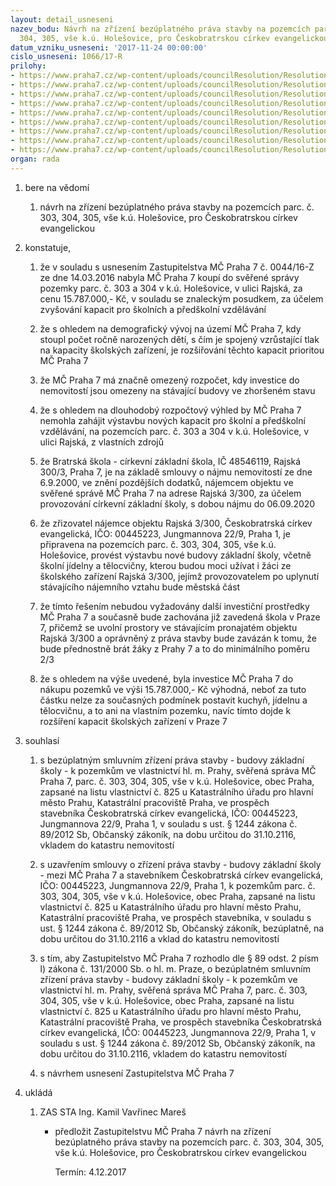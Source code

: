 ```yaml
---
layout: detail_usneseni
nazev_bodu: Návrh na zřízení bezúplatného práva stavby na pozemcích parc. č. 303,
  304, 305, vše k.ú. Holešovice, pro Českobratrskou církev evangelickou
datum_vzniku_usneseni: '2017-11-24 00:00:00'
cislo_usneseni: 1066/17-R
prilohy:
- https://www.praha7.cz/wp-content/uploads/councilResolution/Resolutions/29725/export/01_pravoRajska_2017~272820.docx
- https://www.praha7.cz/wp-content/uploads/councilResolution/Resolutions/29725/export/02_pravoRajska_2017~272819.pdf
- https://www.praha7.cz/wp-content/uploads/councilResolution/Resolutions/29725/export/03_pravoRajska_2017~272818.pdf
- https://www.praha7.cz/wp-content/uploads/councilResolution/Resolutions/29725/export/04_pravoRajska_2017~272817.docx
- https://www.praha7.cz/wp-content/uploads/councilResolution/Resolutions/29725/export/05_pravoRajska_2017~272816.pdf
- https://www.praha7.cz/wp-content/uploads/councilResolution/Resolutions/29725/export/06_pravoRajska_2017~272815.pdf
- https://www.praha7.cz/wp-content/uploads/councilResolution/Resolutions/29725/export/07_pravoRajska_2017~272814.pdf
- https://www.praha7.cz/wp-content/uploads/councilResolution/Resolutions/29725/export/08_pravoRajska_2017~272813.pdf
- https://www.praha7.cz/wp-content/uploads/councilResolution/Resolutions/29725/export/export~294797.pdf
organ: rada
---
```

<ol id="urzList" class="urzList_view"><li class="urzClass1" id=""><span name="1">bere na vědomí</span><ol class="urzOlClass decimal "><li class="urzClass2" id="" style="text-align: left;"><span><p>návrh na zřízení bezúplatného práva stavby na pozemcích parc. č. 303, 304, 305, vše k.ú. Holešovice, pro Českobratrskou církev evangelickou</p></span></li></ol></li><li class="urzClass1" id=""><span name="50">konstatuje,</span><ol class="urzOlClass decimal " id=""><li class="urzClass2" id="" style="text-align: left;"><span><p>že v souladu s usnesením Zastupitelstva MČ Praha 7 č. 0044/16-Z ze dne 14.03.2016 nabyla MČ Praha 7 koupí do svěřené správy pozemky parc. č. 303 a 304 v k.ú. Holešovice, v ulici Rajská, za cenu 15.787.000,- Kč, v souladu se znaleckým posudkem, za účelem zvyšování kapacit pro školních a předškolní vzdělávání<br></p></span></li><li class="urzClass2" id="" style="text-align: left;"><span><p>že s ohledem na demografický vývoj na území MČ Praha 7, kdy stoupl počet ročně narozených dětí, s čím je spojený vzrůstající tlak na kapacity školských zařízení, je rozšiřování těchto kapacit prioritou MČ Praha 7</p></span></li><li class="urzClass2" id="" style="text-align: left;"><span><p>že MČ Praha 7 má značně omezený rozpočet, kdy investice do nemovitostí jsou omezeny na stávající budovy ve zhoršeném stavu</p></span></li><li class="urzClass2" id="" style="text-align: left;"><span><p>že s ohledem na dlouhodobý rozpočtový výhled by MČ Praha 7 nemohla zahájit výstavbu nových kapacit pro školní a předškolní vzdělávání, na pozemcích parc. č. 303 a 304 v k.ú. Holešovice, v ulici Rajská, z vlastních zdrojů<br></p></span></li><li class="urzClass2" id="" style="text-align: left;"><span><p>že Bratrská škola - církevní základní škola, IČ 48546119, Rajská 300/3, Praha 7, je na základě smlouvy o nájmu nemovitostí ze dne 6.9.2000, ve znění pozdějších dodatků, nájemcem objektu ve svěřené správě MČ Praha 7 na adrese Rajská 3/300, za účelem provozování církevní základní školy, s dobou nájmu do 06.09.2020</p></span></li><li class="urzClass2" id="" style="text-align: left;"><span><p>že zřizovatel nájemce objektu Rajská 3/300, Českobratrská církev evangelická, IČO: 00445223, Jungmannova 22/9, Praha 1, je připravena na pozemcích parc. č. 303, 304, 305, vše k.ú. Holešovice, provést výstavbu nové budovy základní školy, včetně školní jídelny a tělocvičny, kterou budou moci užívat i žáci ze školského zařízení Rajská 3/300, jejímž provozovatelem po uplynutí stávajícího nájemního vztahu bude městská část</p></span></li><li class="urzClass2" id="" style="text-align: left;"><span><p>že tímto řešením nebudou vyžadovány další investiční prostředky MČ Praha 7 a současně bude zachována již zavedená škola v Praze 7, přičemž se uvolní prostory ve stávajícím pronajatém objektu Rajská 3/300 a oprávněný z práva stavby bude zavázán k tomu, že bude přednostně brát žáky z Prahy 7 a to do minimálního poměru 2/3</p></span></li><li class="urzClass2" id="" style="text-align: left;"><span><p>že s ohledem na výše uvedené, byla investice MČ Praha 7 do nákupu pozemků ve výši 15.787.000,- Kč výhodná, neboť za tuto částku nelze za současných podmínek postavit kuchyň, jídelnu a tělocvičnu, a to ani na vlastním pozemku, navíc tímto dojde k rozšíření kapacit školských zařízení v Praze 7</p></span></li></ol></li><li class="urzClass1" id=""><span name="26">souhlasí</span><ol class="urzOlClass decimal " id=""><li class="urzClass2" id="" style="text-align: left;"><span><p>s bezúplatným smluvním zřízení práva stavby - budovy základní školy - k pozemkům ve vlastnictví hl. m. Prahy, svěřená správa MČ Praha 7, parc. č. 303, 304, 305, vše v k.ú. Holešovice, obec Praha, zapsané na listu vlastnictví č. 825 u Katastrálního úřadu pro hlavní město Prahu, Katastrální pracoviště Praha, ve prospěch stavebníka&nbsp;Českobratrská církev evangelická, IČO: 00445223, Jungmannova 22/9, Praha 1,&nbsp;v souladu s ust. § 1244 zákona č. 89/2012 Sb, Občanský zákoník, na dobu určitou do 31.10.2116, vkladem do katastru nemovitostí<br></p></span></li><li class="urzClass2" id="" style="text-align: left;"><span><p>s uzavřením smlouvy o zřízení práva stavby - budovy základní školy - mezi MČ Praha 7 a stavebníkem Českobratrská církev evangelická, IČO: 00445223, Jungmannova 22/9, Praha 1, k pozemkům parc. č. 303, 304, 305, vše v k.ú. Holešovice, obec Praha, zapsané na listu vlastnictví č. 825 u Katastrálního úřadu pro hlavní město Prahu, Katastrální pracoviště Praha, ve prospěch stavebníka, v souladu s ust. § 1244 zákona č. 89/2012 Sb, Občanský zákoník, bezúplatně, na dobu určitou do 31.10.2116 a vklad do katastru nemovitostí</p></span></li><li style="text-align: left;" id="" class="urzClass2"><span><p>s tím, aby Zastupitelstvo MČ Praha 7 rozhodlo dle § 89 odst. 2 písm l) zákona č. 131/2000 Sb. o hl. m. Praze, o bezúplatném smluvním zřízení práva stavby - budovy základní školy - k pozemkům ve vlastnictví hl. m. Prahy, svěřená správa MČ Praha 7, parc. č. 303, 304, 305, vše v k.ú. Holešovice, obec Praha, zapsané na listu vlastnictví č. 825 u Katastrálního úřadu pro hlavní město Prahu, Katastrální pracoviště Praha, ve prospěch stavebníka Českobratrská církev evangelická, IČO: 00445223, Jungmannova 22/9, Praha 1, v souladu s ust. § 1244 zákona č. 89/2012 Sb, Občanský zákoník, na dobu určitou do 31.10.2116, vkladem do katastru nemovitostí</p></span></li><li style="text-align: left;" id="" class="urzClass2"><span><p>s návrhem usnesení Zastupitelstva MČ Praha 7</p></span></li></ol></li><li class="urzClass1" id="urzUkoly"><span name="1">ukládá</span><ol class="urzOlClass"><li class="urzClass2"><span><p>ZAS STA Ing. Kamil Vavřinec Mareš</p></span><ul class="urzUlClass"><li class="urzClass3"><span><p>předložit Zastupitelstvu MČ Praha 7 návrh na zřízení bezúplatného práva stavby na pozemcích parc. č. 303, 304, 305, vše k.ú. Holešovice, pro Českobratrskou církev evangelickou</p></span><span class="urzUkolTermin">  Termín:&nbsp;4.12.2017</span></li></ul></li></ol></li></ol>